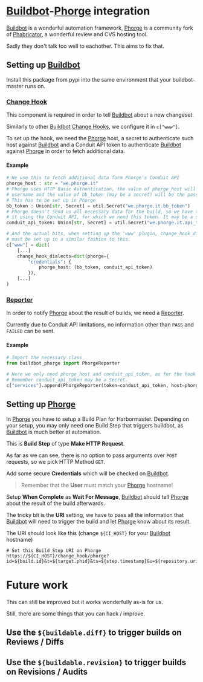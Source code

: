 # [Buildbot][buildbot]-[Phorge][phorge] integration

[Buildbot][buildbot] is a wonderful automation framework,
[Phorge][phorge] is a community fork of [Phabricator][phabricator], a wonderful
review and CVS hosting tool.

Sadly they don't talk too well to eachother. This aims to fix that.

## Setting up [Buildbot][buildbot]

Install this package from pypi into the same environment that your
buildbot-master runs on.

### [Change Hook][bbchangehook]

This component is required in order to tell [Buildbot][buildbot] about a new
changeset.

Similarly to other [Buildbot][buildbot] [Change Hooks][bbchangehook], we
configure it in `c["www"]`.

To set up the hook, we need the [Phorge][phorge] host, a secret to authenticate
such host against [Buildbot][buildbot] and a Conduit API token to authenticate
[Buildbot][buildbot] against [Phorge][phorge] in order to fetch additional data.

#### Example

```python
# We use this to fetch additional data form Phorge's Conduit API
phorge_host : str = "we.phorge.it"
# Phorge uses HTTP Basic Authentication, the value of phorge_host will be
# username and the value of bb_token (may be a secret) will be the password
# This has to be set up in Phorge
bb_token : Union[str, Secret] = util.Secret("we.phorge.it.bb_token")
# Phorge doesn't send us all necessary data for the build, so we have to fetch
# it using the Conduit API, for which we need this token. It may be a secret
conduit_api_token: Union[str, Secret] = util.Secret("we.phorge.it.api_token")

# And the actual bits, when setting up the 'www' plugin, change_hook_dialects
# must be set up in a similar fashion to this.
c["www"] = dict(
	[...]
	change_hook_dialects=dict(phorge={
		"credentials": {
			phorge_host: (bb_token, conduit_api_token)
		}),
	[...]
)
```

### [Reporter][bbreporter]

In order to notify [Phorge][phorge] about the result of builds, we need a
[Reporter][bbreporter].

Currently due to Conduit API limitations, no information other than `PASS`
and `FAILED` can be sent.

#### Example

```python
# Import the necessary class
from buildbot_phorge import PhorgeReporter

# Here we only need phorge_host and conduit_api_token, as for the hook
# Remember conduit_api_token may be a Secret.
c["services"].append(PhorgeReporter(token=conduit_api_token, host=phorge_host))
```


## Setting up [Phorge][phorge]

In [Phorge][phorge] you have to setup a Build Plan for Harbormaster.
Depending on your setup, you may only need one Build Step that triggers
buildbot, as [Buildbot][buildbot] is much better at automation.

This is **Build Step** of type **Make HTTP Request**.

As far as we can see, there is no option to pass arguments over `POST`
requests, so we pick HTTP Method `GET`.

Add some secure **Credentials** which will be checked on [Buildbot][buildbot].

> Remember that the **User** must match your [Phorge][phorge] hostname!

Setup **When Complete** as **Wait For Message**, [Buildbot][buildbot] should
tell [Phorge][phorge] about the result of the build afterwards.

The tricky bit is the **URI** setting, we have to pass all the information
that [Buildbot][buildbot] will need to trigger the build and let
[Phorge][phorge] know about its result.

The URI should look like this (change `${CI_HOST}` for your
[Buildbot][buildbot] hostname)

```
# Set this Build Step URI on Phorge
https://${CI_HOST}/change_hook/phorge?id=${build.id}&t=${target.phid}&ts=${step.timestamp}&u=${repository.uri}
```

# Future work

This can still be improved but it works wonderfully as-is for us.

Still, there are some things that you can hack / improve.

## Use the `${buildable.diff}` to trigger builds on Reviews / Diffs

## Use the `${buildable.revision}` to trigger builds on Revisions / Audits

[buildbot]: https://buildbot.net
[phorge]: https://phorge.it
[phabricator]: https://phabricator.org
[bbchangehook]: http://docs.buildbot.net/current/manual/configuration/changesources.html#change-hooks-http-notifications
[bbreporter]: https://docs.buildbot.net/current/manual/configuration/reporters/index.html
